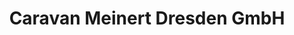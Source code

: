 ---
title: "Caravan Meinert Dresden GmbH"
url: /moritzburg/caravan-meinert-dresden-gmbh/
shop: Autohaus
---